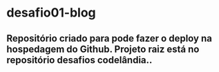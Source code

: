 # desafio01-blog
## Repositório criado para pode fazer o deploy na hospedagem do Github. Projeto raiz está no repositório desafios codelândia..
